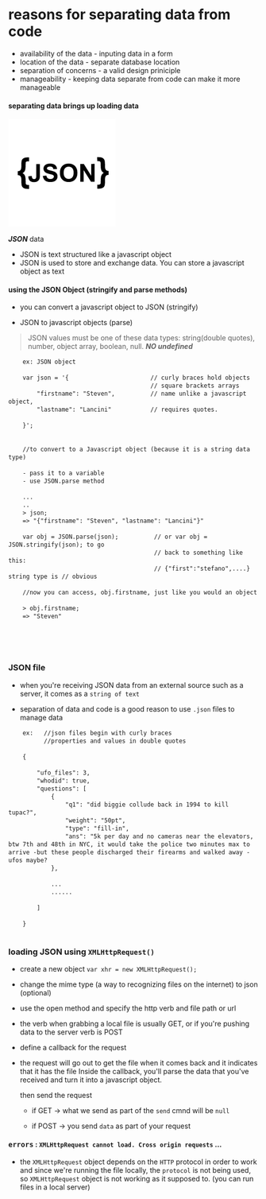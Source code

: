 # reasons for separating data from code

- availability of the data - inputing data in a form
- location of the data - separate database location
- separation of concerns - a valid design priniciple
- manageability - keeping data separate from code can make it more manageable

#### separating data brings up loading data



![](images/logo-json.png)


***JSON*** data
- JSON is text structured like a javascript object
- JSON is used to store and exchange data. You can store a javascript object as text

#### using the JSON Object (stringify and parse methods)    
- you can convert a javascript object to JSON (stringify)

- JSON to javascript objects (parse)

> JSON values must be one of these data types: string(double quotes), number, object
> array, boolean, null.  ***NO undefined***

```
    ex: JSON object

    var json = '{                       // curly braces hold objects
                                        // square brackets arrays 
        "firstname": "Steven",          // name unlike a javascript object,
        "lastname": "Lancini"           // requires quotes.
    
    }';


    //to convert to a Javascript object (because it is a string data type)

    - pass it to a variable
    - use JSON.parse method

    ...
    ..
    > json;
    => "{"firstname": "Steven", "lastname": "Lancini"}"

    var obj = JSON.parse(json);          // or var obj = JSON.stringify(json); to go
                                         // back to something like this:
                                         // {"first":"stefano",....} string type is // obvious

    //now you can access, obj.firstname, just like you would an object

    > obj.firstname;
    => "Steven"



````

<br/>


### JSON file

- when you're receiving JSON data from an external source such as a server, it comes
  as a `string of text`

- separation of data and code is a good reason to use `.json` files to manage data


```
    ex:   //json files begin with curly braces
          //properties and values in double quotes  

    {

        "ufo_files": 3,
        "whodid": true,
        "questions": [
            {
                "q1": "did biggie collude back in 1994 to kill tupac?",
                "weight": "50pt",
                "type": "fill-in",
                "ans": "5k per day and no cameras near the elevators, btw 7th and 48th in NYC, it would take the police two minutes max to arrive -but these people discharged their firearms and walked away - ufos maybe?
            },

            ...
            ......

        ]

    }


```


### loading JSON using `XMLHttpRequest()`

- create a new object   `var xhr = new XMLHttpRequest();`

- change the mime type (a way to recognizing files on the internet) to json 
  (optional)

- use the open method and specify the http verb and file path or url

- the verb when grabbing a local file is usually GET, or if you're pushing data
  to the server verb is POST

- define a callback for the request

- the request will go out to get the file when it comes back and it indicates
  that it has the file
  Inside the callback, you'll parse the data that you've received and turn it into
  a javascript object.

  then send the request

  +  if GET -> what we send as part of the `send` cmnd will be `null`

  +  if POST -> you send `data` as part of your request



#### <kbd>errors</kbd> : `XMLHttpRequest cannot load. Cross origin requests` ...

- the `XMLHttpRequest` object depends on the `HTTP` protocol in order to work
  and since we're running the file locally, the `protocol` is not being used, so
  `XMLHttpRequest` object is not working as it supposed to.
  (you can run files in a local server)


























